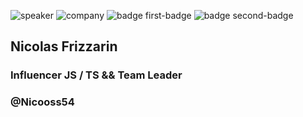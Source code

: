 <!-- .slide: class="speaker-slide blue" -->
![speaker](assets/images/speaker/nicolas-frizzarin/nicoF.png)
![company](assets/images/speaker/logo-sfeir-blanc.png)
![badge first-badge](assets/images/speaker/nicolas-frizzarin/badgeMongo.png)
![badge second-badge](assets/images/speaker/nicolas-frizzarin/openjs-member.png)
<h2>Nicolas <span>Frizzarin</span></h2>

### Influencer JS / TS && Team Leader
<!-- .element: class="icon-rule icon-first" -->

### @Nicooss54
<!-- .element: class="icon-twitter icon-second" -->
